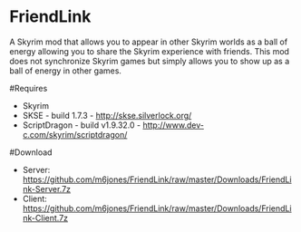 # FriendLink
A Skyrim mod that allows you to appear in other Skyrim worlds as a ball of energy allowing you to share the Skyrim experience with friends. This mod does not synchronize Skyrim games but simply allows you to show up as a ball of energy in other games.

#Requires
- Skyrim
- SKSE - build 1.7.3 - http://skse.silverlock.org/
- ScriptDragon - build v1.9.32.0 - http://www.dev-c.com/skyrim/scriptdragon/

#Download
- Server: https://github.com/m6jones/FriendLink/raw/master/Downloads/FriendLink-Server.7z
- Client: https://github.com/m6jones/FriendLink/raw/master/Downloads/FriendLink-Client.7z
